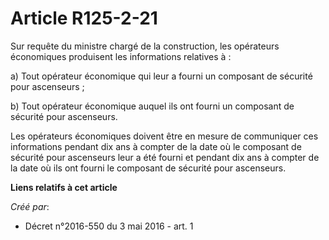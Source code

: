 # Article R125-2-21

Sur requête du ministre chargé de la construction, les opérateurs économiques produisent les informations relatives à :

a) Tout opérateur économique qui leur a fourni un composant de sécurité pour ascenseurs ;

b) Tout opérateur économique auquel ils ont fourni un composant de sécurité pour ascenseurs.

Les opérateurs économiques doivent être en mesure de communiquer ces informations pendant dix ans à compter de la date où le
composant de sécurité pour ascenseurs leur a été fourni et pendant dix ans à compter de la date où ils ont fourni le
composant de sécurité pour ascenseurs.

**Liens relatifs à cet article**

_Créé par_:

  - Décret n°2016-550 du 3 mai 2016 - art. 1
